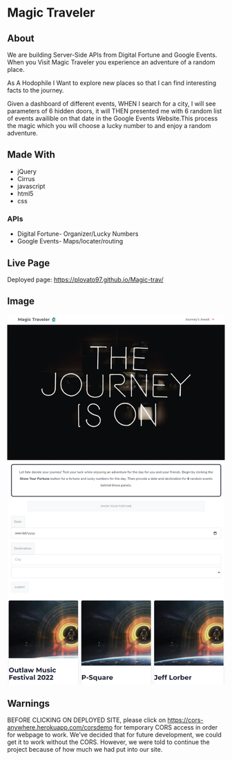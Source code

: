 # Magic Traveler
## About

We are building Server-Side APIs from Digital Fortune and Google Events. When you Visit Magic Traveler you experience an adventure of a random place.

As A Hodophile I Want to explore new places so that I can find interesting facts to the journey.

Given a dashboard of different events, WHEN I search for a city, I will see parameters of 6 hidden doors, it will THEN presented me with 6 random list of events availible on that date in the Google Events Website.This process the magic which you will choose a lucky number to and enjoy a random adventure.

## Made With

* jQuery
* Cirrus
* javascript
* html5
* css

### APIs

* Digital Fortune- Organizer/Lucky Numbers
* Google Events- Maps/locater/routing

## Live Page
Deployed page: https://plovato97.github.io/Magic-trav/

## Image
![Webpagesite](./assets/images/Journey-main.png "Our Web Page Img")

## Warnings

BEFORE CLICKING ON DEPLOYED SITE, please click on https://cors-anywhere.herokuapp.com/corsdemo for temporary CORS access in order for webpage to work. We've decided that for future development, we could get it to work without the CORS. However, we were told to continue the project because of how much we had put into our site.